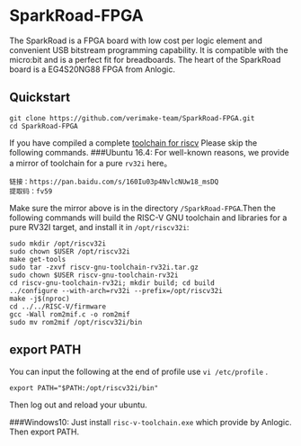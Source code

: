 # SparkRoad-FPGA 
  The SparkRoad is a FPGA board with low cost per logic element and convenient USB bitstream programming capability.
  It is compatible with the micro:bit and is a perfect fit for breadboards.
  The heart of the SparkRoad board is a EG4S20NG88 FPGA from Anlogic.
  
## Quickstart

	git clone https://github.com/verimake-team/SparkRoad-FPGA.git
	cd SparkRoad-FPGA
	
If you have compiled a complete [toolchain for riscv](https://github.com/riscv/riscv-tools) 
Please skip the following commands.	
###Ubuntu 16.4:	
For well-known reasons, we provide a mirror of toolchain for a pure `rv32i` here。

	链接：https://pan.baidu.com/s/160Iu03p4NvlcNUw18_msDQ 
	提取码：fv59 

Make sure the mirror above is in the directory `/SparkRoad-FPGA`.Then the following commands will build the 
RISC-V GNU toolchain and libraries for a pure RV32I target, and install it in `/opt/riscv32i`:

	sudo mkdir /opt/riscv32i
	sudo chown $USER /opt/riscv32i
	make get-tools
	sudo tar -zxvf riscv-gnu-toolchain-rv32i.tar.gz
	sudo chown $USER riscv-gnu-toolchain-rv32i
	cd riscv-gnu-toolchain-rv32i; mkdir build; cd build
	../configure --with-arch=rv32i --prefix=/opt/riscv32i
	make -j$(nproc)
	cd ../../RISC-V/firmware
	gcc -Wall rom2mif.c -o rom2mif
	sudo mv rom2mif /opt/riscv32i/bin
	
## export PATH
You can input the following at the end of profile use `vi /etc/profile` .
	
	export PATH="$PATH:/opt/riscv32i/bin"
	
Then log out and reload your ubuntu.

###Windows10:
Just install `risc-v-toolchain.exe` which provide by Anlogic. Then export PATH. 